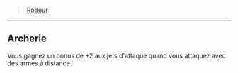 ﻿---
!ClassFeatureItem
Id: ranger_hd.md#archerie
ParentLink: ranger_hd.md#rôdeur
Name: Archerie
ParentName: Rôdeur
NameLevel: 2
Attributes:
  Name: Archerie
  Markdown: >+
    ## <!--Name-->Archerie<!--/Name-->


    Vous gagnez un bonus de +2 aux jets d'attaque quand vous attaquez avec des armes à distance.

AttributesDictionary: >+
  Name: Archerie

  Markdown: >+

    ## <!--Name-->Archerie<!--/Name-->





    Vous gagnez un bonus de +2 aux jets d'attaque quand vous attaquez avec des armes à distance.



---
> [Rôdeur](hd_ranger.md)

---

## Archerie

Vous gagnez un bonus de +2 aux jets d'attaque quand vous attaquez avec des armes à distance.

